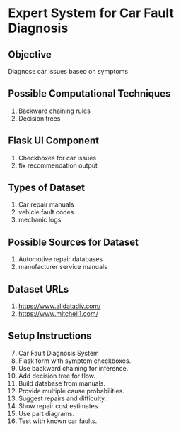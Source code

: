 # Expert System for Car Fault Diagnosis

## Objective
Diagnose car issues based on symptoms

## Possible Computational Techniques
1. Backward chaining rules
2. Decision trees

## Flask UI Component
1. Checkboxes for car issues
2. fix recommendation output

## Types of Dataset
1. Car repair manuals
2. vehicle fault codes
3. mechanic logs

## Possible Sources for Dataset
1. Automotive repair databases
2. manufacturer service manuals

## Dataset URLs
1. https://www.alldatadiy.com/
2. https://www.mitchell1.com/

## Setup Instructions
7. Car Fault Diagnosis System
1. Flask form with symptom checkboxes.
2. Use backward chaining for inference.
3. Add decision tree for flow.
4. Build database from manuals.
5. Provide multiple cause probabilities.
6. Suggest repairs and difficulty.
7. Show repair cost estimates.
8. Use part diagrams.
9. Test with known car faults.
